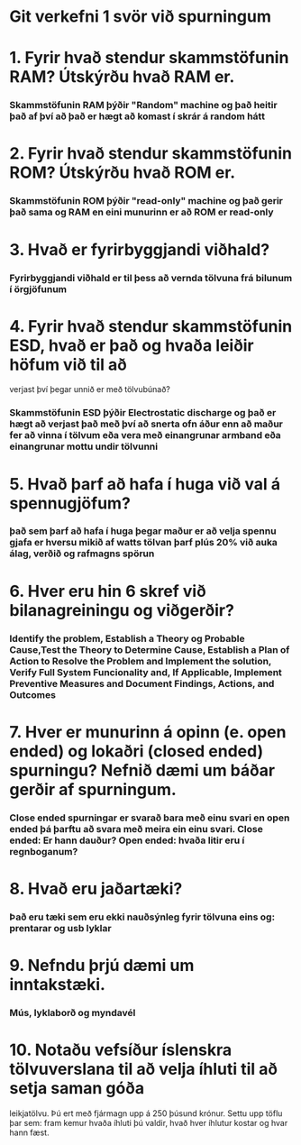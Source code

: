 # Git verkefni 1 svör við spurningum

# 1. Fyrir hvað stendur skammstöfunin RAM? Útskýrðu hvað RAM er.

### Skammstöfunin RAM þýðir "Random" machine og það heitir það af því að það er hægt að komast í skrár á random hátt

# 2. Fyrir hvað stendur skammstöfunin ROM? Útskýrðu hvað ROM er.

### Skammstöfunin ROM þýðir "read-only" machine og það gerir það sama og RAM en eini munurinn er að ROM er read-only

# 3. Hvað er fyrirbyggjandi viðhald?

### Fyrirbyggjandi viðhald er til þess að vernda tölvuna frá bilunum í örgjöfunum

# 4. Fyrir hvað stendur skammstöfunin ESD, hvað er það og hvaða leiðir höfum við til að
verjast því þegar unnið er með tölvubúnað?

### Skammstöfunin ESD þýðir Electrostatic discharge og það er hægt að verjast það með því að snerta ofn áður enn að maður fer að vinna í tölvum eða vera með einangrunar armband eða einangrunar mottu undir tölvunni

# 5. Hvað þarf að hafa í huga við val á spennugjöfum?

### það sem þarf að hafa í huga þegar maður er að velja spennu gjafa er hversu mikið af watts tölvan þarf plús 20% við auka álag, verðið og rafmagns spörun

# 6. Hver eru hin 6 skref við bilanagreiningu og viðgerðir?

### Identify the problem, Establish a Theory og Probable Cause,Test the Theory to Determine Cause, Establish a Plan of Action to Resolve the Problem and Implement the solution, Verify Full System Funcionality and, If Applicable, Implement Preventive Measures and Document Findings, Actions, and Outcomes

# 7. Hver er munurinn á opinn (e. open ended) og lokaðri (closed ended) spurningu? Nefnið dæmi um báðar gerðir af spurningum.

### Close ended spurningar er svarað bara með einu svari en open ended þá þarftu að svara með meira ein einu svari. Close ended: Er hann dauður? Open ended: hvaða litir eru í regnboganum?

# 8. Hvað eru jaðartæki?

### Það eru tæki sem eru ekki nauðsýnleg fyrir tölvuna eins og: prentarar og usb lyklar

# 9. Nefndu þrjú dæmi um inntakstæki.

###  Mús, lyklaborð og myndavél

# 10. Notaðu vefsíður íslenskra tölvuverslana til að velja íhluti til að setja saman góða
leikjatölvu. Þú ert með fjármagn upp á 250 þúsund krónur. Settu upp töflu þar sem: fram kemur hvaða íhluti þú valdir, hvað hver íhlutur kostar og hvar hann fæst.

### 